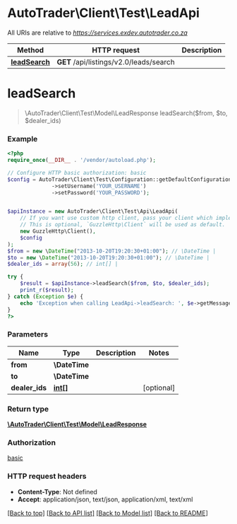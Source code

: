 # AutoTrader\Client\Test\LeadApi

All URIs are relative to *https://services.exdev.autotrader.co.za*

Method | HTTP request | Description
------------- | ------------- | -------------
[**leadSearch**](LeadApi.md#leadSearch) | **GET** /api/listings/v2.0/leads/search | 


# **leadSearch**
> \AutoTrader\Client\Test\Model\LeadResponse leadSearch($from, $to, $dealer_ids)



### Example
```php
<?php
require_once(__DIR__ . '/vendor/autoload.php');

// Configure HTTP basic authorization: basic
$config = AutoTrader\Client\Test\Configuration::getDefaultConfiguration()
              ->setUsername('YOUR_USERNAME')
              ->setPassword('YOUR_PASSWORD');


$apiInstance = new AutoTrader\Client\Test\Api\LeadApi(
    // If you want use custom http client, pass your client which implements `GuzzleHttp\ClientInterface`.
    // This is optional, `GuzzleHttp\Client` will be used as default.
    new GuzzleHttp\Client(),
    $config
);
$from = new \DateTime("2013-10-20T19:20:30+01:00"); // \DateTime | 
$to = new \DateTime("2013-10-20T19:20:30+01:00"); // \DateTime | 
$dealer_ids = array(56); // int[] | 

try {
    $result = $apiInstance->leadSearch($from, $to, $dealer_ids);
    print_r($result);
} catch (Exception $e) {
    echo 'Exception when calling LeadApi->leadSearch: ', $e->getMessage(), PHP_EOL;
}
?>
```

### Parameters

Name | Type | Description  | Notes
------------- | ------------- | ------------- | -------------
 **from** | **\DateTime**|  |
 **to** | **\DateTime**|  |
 **dealer_ids** | [**int[]**](../Model/int.md)|  | [optional]

### Return type

[**\AutoTrader\Client\Test\Model\LeadResponse**](../Model/LeadResponse.md)

### Authorization

[basic](../../README.md#basic)

### HTTP request headers

 - **Content-Type**: Not defined
 - **Accept**: application/json, text/json, application/xml, text/xml

[[Back to top]](#) [[Back to API list]](../../README.md#documentation-for-api-endpoints) [[Back to Model list]](../../README.md#documentation-for-models) [[Back to README]](../../README.md)

